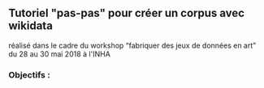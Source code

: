 ## Tutoriel "pas-pas" pour créer un corpus avec wikidata
réalisé dans le cadre du workshop “fabriquer des jeux de données en art” du 28 au 30 mai 2018 à l'INHA

### Objectifs :
